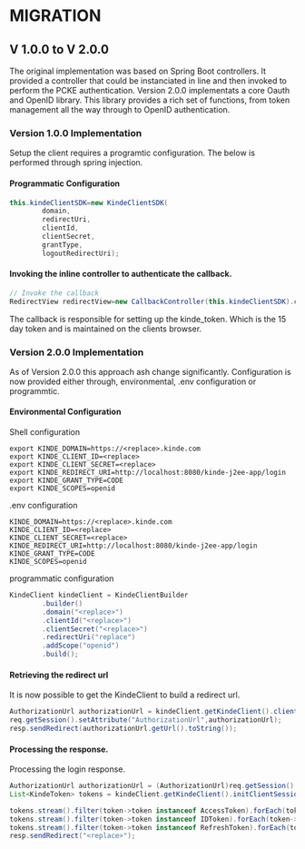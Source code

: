 # MIGRATION

## V 1.0.0 to V 2.0.0

The original implementation was based on Spring Boot controllers. It provided a controller that could be instanciated in line and then invoked to perform the PCKE authentication. Version 2.0.0 implementats a core Oauth and OpenID library. This library provides a rich set of functions, from token management all the way through to OpenID authentication.

### Version 1.0.0 Implementation
Setup the client requires a programtic configuration. The below is performed through spring injection.

#### Programmatic Configuration
```java
this.kindeClientSDK=new KindeClientSDK(
        domain,
        redirectUri,
        clientId,
        clientSecret,
        grantType,
        logoutRedirectUri);
```

#### Invoking the inline controller to authenticate the callback.
```java
// Invoke the callback
RedirectView redirectView=new CallbackController(this.kindeClientSDK).callback(code,state,response,request);
```
The callback is responsible for setting up the kinde_token. Which is the 15 day token and is maintained on the clients browser.

### Version 2.0.0 Implementation
As of Version 2.0.0 this approach ash change significantly. Configuration is now provided either through, environmental, .env configuration or programmtic.

#### Environmental Configuration
Shell configuration
```shell
export KINDE_DOMAIN=https://<replace>.kinde.com
export KINDE_CLIENT_ID=<replace>
export KINDE_CLIENT_SECRET=<replace>
export KINDE_REDIRECT_URI=http://localhost:8080/kinde-j2ee-app/login
export KINDE_GRANT_TYPE=CODE
export KINDE_SCOPES=openid
```
.env configuration
```shell
KINDE_DOMAIN=https://<replace>.kinde.com
KINDE_CLIENT_ID=<replace>
KINDE_CLIENT_SECRET=<replace>
KINDE_REDIRECT_URI=http://localhost:8080/kinde-j2ee-app/login
KINDE_GRANT_TYPE=CODE
KINDE_SCOPES=openid
```
programmatic configuration
```java
KindeClient kindeClient = KindeClientBuilder
        .builder()
        .domain("<replace>")
        .clientId("<replace>")
        .clientSecret("<replace>")
        .redirectUri("replace")
        .addScope("openid")
        .build();
```


#### Retrieving the redirect url
It is now possible to get the KindeClient to build a redirect url.
```java
AuthorizationUrl authorizationUrl = kindeClient.getKindeClient().clientSession().authorizationUrl();
req.getSession().setAttribute("AuthorizationUrl",authorizationUrl);
resp.sendRedirect(authorizationUrl.getUrl().toString());
```

#### Processing the response.
Processing the login response.
```java
AuthorizationUrl authorizationUrl = (AuthorizationUrl)req.getSession().getAttribute("AuthorizationUrl");
List<KindeToken> tokens = kindeClient.getKindeClient().initClientSession(code,authorizationUrl).retrieveTokens();

tokens.stream().filter(token->token instanceof AccessToken).forEach(token->req.getSession().setAttribute("access_token",token.token()));
tokens.stream().filter(token->token instanceof IDToken).forEach(token->req.getSession().setAttribute("id_token",token.token()));
tokens.stream().filter(token->token instanceof RefreshToken).forEach(token->req.getSession().setAttribute("refresh_token",token.token()));
resp.sendRedirect("<replace>");
```